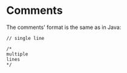 # Comments

The comments' format is the same as in Java:

```jolie
// single line

/*
multiple
lines
*/
```
